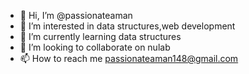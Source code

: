 - 👋 Hi, I’m @passionateaman
- 👀 I’m interested in data structures,web development 
- 🌱 I’m currently learning data structures 
- 💞️ I’m looking to collaborate on nulab
- 📫 How to reach me passionateaman148@gmail.com 

<!---
passionateaman/passionateaman is a ✨ special ✨ repository because its `README.md` (this file) appears on your GitHub profile.
You can click the Preview link to take a look at your changes.
--->
